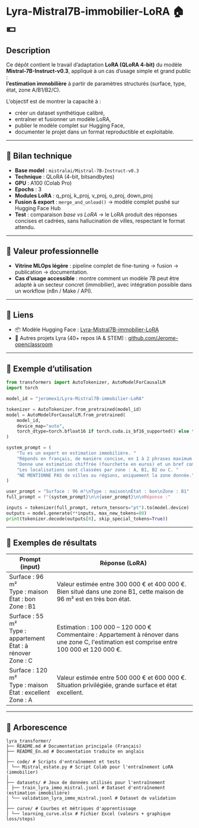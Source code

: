 # Lyra-Mistral7B-immobilier-LoRA 🏠💶

## Description
Ce dépôt contient le travail d’adaptation **LoRA (QLoRA 4-bit)** du modèle **Mistral-7B-Instruct-v0.3**, appliqué à un cas d’usage simple et grand public :  
**l’estimation immobilière** à partir de paramètres structurés (surface, type, état, zone A/B1/B2/C).

L’objectif est de montrer la capacité à :
- créer un dataset synthétique calibré,
- entraîner et fusionner un modèle LoRA,
- publier le modèle complet sur Hugging Face,
- documenter le projet dans un format reproductible et exploitable.

---

## 🔹 Bilan technique
- **Base model** : `mistralai/Mistral-7B-Instruct-v0.3`  
- **Technique** : QLoRA (4-bit, bitsandbytes)  
- **GPU** : A100 (Colab Pro)  
- **Epochs** : 3  
- **Modules LoRA** : q_proj, k_proj, v_proj, o_proj, down_proj  
- **Fusion & export** : `merge_and_unload()` → modèle complet pushé sur Hugging Face Hub  
- **Test** : comparaison *base vs LoRA* → le LoRA produit des réponses concises et cadrées, sans hallucination de villes, respectant le format attendu.  

---

## 🔹 Valeur professionnelle
- **Vitrine MLOps légère** : pipeline complet de fine-tuning → fusion → publication → documentation.  
- **Cas d’usage accessible** : montre comment un modèle 7B peut être adapté à un secteur concret (immobilier), avec intégration possible dans un workflow (n8n / Make / API).  

---

## 🔗 Liens
- 📦 Modèle Hugging Face : [Lyra-Mistral7B-immobilier-LoRA](https://huggingface.co/jeromex1/Lyra-Mistral7B-immobilier-LoRA)  
- 📘 Autres projets Lyra (40+ repos IA & STEM) : [github.com/Jerome-openclassroom](https://github.com/Jerome-openclassroom/)  

---

## 🔹 Exemple d’utilisation

```python
from transformers import AutoTokenizer, AutoModelForCausalLM
import torch

model_id = "jeromex1/Lyra-Mistral7B-immobilier-LoRA"

tokenizer = AutoTokenizer.from_pretrained(model_id)
model = AutoModelForCausalLM.from_pretrained(
    model_id,
    device_map="auto",
    torch_dtype=torch.bfloat16 if torch.cuda.is_bf16_supported() else torch.float16
)

system_prompt = (
    "Tu es un expert en estimation immobilière. "
    "Réponds en français, de manière concise, en 1 à 2 phrases maximum. "
    "Donne une estimation chiffrée (fourchette en euros) et un bref commentaire. "
    "Les localisations sont classées par zone : A, B1, B2 ou C. "
    "NE MENTIONNE PAS de villes ou régions, uniquement la zone donnée."
)

user_prompt = "Surface : 96 m²\nType : maison\nÉtat : bon\nZone : B1"
full_prompt = f"{system_prompt}\n\n{user_prompt}\n\nRéponse :"

inputs = tokenizer(full_prompt, return_tensors="pt").to(model.device)
outputs = model.generate(**inputs, max_new_tokens=80)
print(tokenizer.decode(outputs[0], skip_special_tokens=True))
```

---

## 🔹 Exemples de résultats
| Prompt (input) | Réponse (LoRA) |
|----------------|----------------|
| Surface : 96 m²<br>Type : maison<br>État : bon<br>Zone : B1 | Valeur estimée entre 300 000 € et 400 000 €. Bien situé dans une zone B1, cette maison de 96 m² est en très bon état. |
| Surface : 55 m²<br>Type : appartement<br>État : à rénover<br>Zone : C | Estimation : 100 000 – 120 000 €<br>Commentaire : Appartement à rénover dans une zone C, l'estimation est comprise entre 100 000 et 120 000 €. |
| Surface : 120 m²<br>Type : maison<br>État : excellent<br>Zone : A | Valeur estimée entre 500 000 € et 600 000 €. Situation privilégiée, grande surface et état excellent. |

---
## 💾 Arborescence

```
lyra_transformer/
├── README.md # Documentation principale (Français)
├── README_En.md # Documentation traduite en anglais
│
├── code/ # Scripts d'entraînement et tests
│ └── Mistral_estate.py # Script Colab pour l'entraînement LoRA (immobilier)
│
├── datasets/ # Jeux de données utilisés pour l'entraînement
│ ├── train_lyra_immo_mistral.jsonl # Dataset d'entraînement (estimation immobilière)
│ └── validation_lyra_immo_mistral.jsonl # Dataset de validation
│
├── curve/ # Courbes et métriques d'apprentissage
│ └── learning_curve.xlsx # Fichier Excel (valeurs + graphique loss/steps)
```


